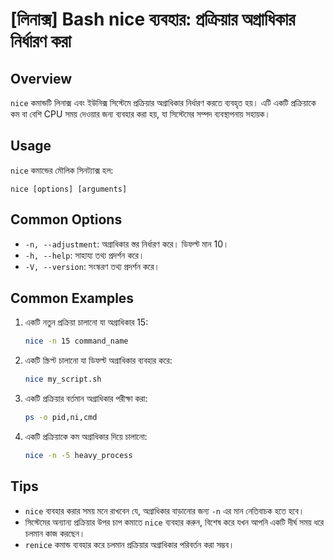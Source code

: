 # [লিনাক্স] Bash nice ব্যবহার: প্রক্রিয়ার অগ্রাধিকার নির্ধারণ করা

## Overview
`nice` কমান্ডটি লিনাক্স এবং ইউনিক্স সিস্টেমে প্রক্রিয়ার অগ্রাধিকার নির্ধারণ করতে ব্যবহৃত হয়। এটি একটি প্রক্রিয়াকে কম বা বেশি CPU সময় দেওয়ার জন্য ব্যবহার করা হয়, যা সিস্টেমের সম্পদ ব্যবস্থাপনায় সহায়ক।

## Usage
`nice` কমান্ডের মৌলিক সিনট্যাক্স হল:

```
nice [options] [arguments]
```

## Common Options
- `-n, --adjustment`: অগ্রাধিকার স্তর নির্ধারণ করে। ডিফল্ট মান 10।
- `-h, --help`: সাহায্য তথ্য প্রদর্শন করে।
- `-V, --version`: সংস্করণ তথ্য প্রদর্শন করে।

## Common Examples
1. একটি নতুন প্রক্রিয়া চালানো যা অগ্রাধিকার 15:
   ```bash
   nice -n 15 command_name
   ```

2. একটি স্ক্রিপ্ট চালানো যা ডিফল্ট অগ্রাধিকার ব্যবহার করে:
   ```bash
   nice my_script.sh
   ```

3. একটি প্রক্রিয়ার বর্তমান অগ্রাধিকার পরীক্ষা করা:
   ```bash
   ps -o pid,ni,cmd
   ```

4. একটি প্রক্রিয়াকে কম অগ্রাধিকার দিয়ে চালানো:
   ```bash
   nice -n -5 heavy_process
   ```

## Tips
- `nice` ব্যবহার করার সময় মনে রাখবেন যে, অগ্রাধিকার বাড়ানোর জন্য `-n` এর মান নেতিবাচক হতে হবে।
- সিস্টেমের অন্যান্য প্রক্রিয়ার উপর চাপ কমাতে `nice` ব্যবহার করুন, বিশেষ করে যখন আপনি একটি দীর্ঘ সময় ধরে চলমান কাজ করছেন।
- `renice` কমান্ড ব্যবহার করে চলমান প্রক্রিয়ার অগ্রাধিকার পরিবর্তন করা সম্ভব।